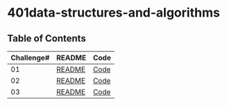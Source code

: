 # 401data-structures-and-algorithms

## Table of Contents

| Challenge#      | README | Code |
| --------------- | ----   |------|
| 01          | [README](https://github.com/DoaaDaban/401data-structures-and-algorithms/blob/main/challanges/array-reverse/readMe.md)| [Code](https://github.com/DoaaDaban/401data-structures-and-algorithms/blob/main/challanges/array-reverse/src/Main.java)|  
| 02          | [README](challanges/array-insert-shift/src/readMe.md)| [Code](challanges/array-insert-shift/src/Main.java)|   
| 03          | [README](challanges/array-binary-search/lib/src/main/java/lab3/readMe.md)| [Code](challanges/array-binary-search/lib/src/main/java/lab3/Library.java)|   




